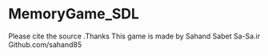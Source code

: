 # MemoryGame_SDL
Please cite the source .Thanks
This game is made by Sahand Sabet
Sa-Sa.ir
Github.com/sahand85
